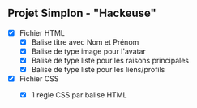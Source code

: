 ## Projet Simplon - "Hackeuse"

- [X] Fichier HTML
  - [X] Balise titre avec Nom et Prénom
  - [X] Balise de type image pour l'avatar
  - [X] Balise de type liste pour les raisons principales
  - [X] Balise de type liste pour les liens/profils
- [X] Fichier CSS
  - [X] 1 règle CSS par balise HTML


